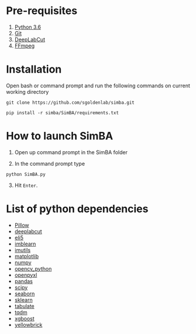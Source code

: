 # Pre-requisites
1. [Python 3.6](https://www.python.org/downloads/release/python-360/)
2. [Git](https://git-scm.com/downloads) 
3. [DeepLabCut](https://github.com/AlexEMG/DeepLabCut/blob/master/docs/installation.md)
4. [FFmpeg](https://m.wikihow.com/Install-FFmpeg-on-Windows)

# Installation
Open bash or command prompt and run the following commands on current working directory

```
git clone https://github.com/sgoldenlab/simba.git

pip install -r simba/SimBA/requirements.txt
```

# How to launch SimBA

1. Open up command prompt in the SimBA folder

2. In the command prompt type
```
python SimBA.py
```
3. Hit `Enter`.

# List of python dependencies
* [Pillow](https://github.com/python-pillow/Pillow)
* [deeplabcut](https://github.com/AlexEMG/DeepLabCut)
* [eli5](https://github.com/TeamHG-Memex/eli5)
* [imblearn](https://github.com/scikit-learn-contrib/imbalanced-learn/tree/master/imblearn)
* [imutils](https://github.com/jrosebr1/imutils)
* [matplotlib](https://github.com/matplotlib/matplotlib)
* [numpy](https://github.com/numpy/numpy)
* [opencv_python](https://github.com/skvark/opencv-python)
* [openpyxl](https://github.com/chronossc/openpyxl)
* [pandas](https://github.com/pandas-dev/pandas)
* [scipy](https://github.com/scipy/scipy)
* [seaborn](https://github.com/mwaskom/seaborn)
* [sklearn](https://github.com/scikit-learn/scikit-learn)
* [tabulate](https://bitbucket.org/astanin/python-tabulate/src/master/)
* [tqdm](https://github.com/tqdm/tqdm)
* [xgboost](https://github.com/dmlc/xgboost)
* [yellowbrick](https://github.com/DistrictDataLabs/yellowbrick)
